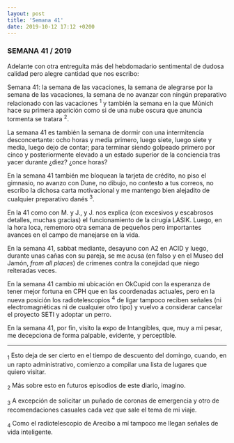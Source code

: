 ```yaml
--- 
layout: post 
title: 'Semana 41' 
date: 2019-10-12 17:12 +0200 
---
```


### SEMANA 41 / 2019

Adelante con otra entreguita más del hebdomadario sentimental de dudosa calidad
pero alegre cantidad que nos escribo:

<!-- more -->

Semana 41: la semana de las vacaciones, la semana de alegrarse por la semana de
las vacaciones, la semana de no avanzar con ningún preparativo relacionado con
las vacaciones <sup>1</sup> y también la semana en la que Múnich hace su
primera aparición como si de una nube oscura que anuncia tormenta se tratara
<sup>2</sup>.

La semana 41 es también la semana de dormir con una intermitencia
desconcertante: ocho horas y media primero, luego siete, luego siete y media,
luego dejo de contar; para terminar siendo golpeado primero por cinco y
posteriormente elevado a un estado superior de la conciencia tras yacer durante
¿diez? ¿once horas?  

En la semana 41 también me bloquean la tarjeta de crédito, no piso el gimnasio,
no avanzo con Dune, no dibujo, no contesto a tus correos, no escribo la dichosa
carta motivacional y me mantengo bien alejadito de cualquier preparativo danés
<sup>3</sup>.

En la 41 como con M. y J., y J. nos explica (con excesivos y escabrosos
detalles, muchas gracias) el funcionamiento de la cirugía LASIK. Luego, en la
hora loca, rememoro otra semana de pequeños pero importantes avances en el
campo de manejarse en la vida.

En la semana 41, sabbat mediante, desayuno con A2 en ACID y luego, durante unas
cañas con su pareja, se me acusa (en falso y en el Museo del Jamón, *from all
places*) de crímenes contra la conejidad que niego reiteradas veces.  

En la semana 41 cambio mi ubicación en OkCupid con la esperanza de tener mejor
fortuna en CPH que en las coordenadas actuales, pero en la nueva posición los
radiotelescopios <sup>4</sup> de ligar tampoco reciben señales (ni electromagnéticas ni de
cualquier otro tipo) y vuelvo a considerar cancelar el proyecto SETI y adoptar
un perro. 

En la semana 41, por fin, visito la expo de Intangibles, que, muy a mi pesar,
me decepciona de forma palpable, evidente, y perceptible.

---

<div class="footnotes">
<p><sub>1</sub> Esto deja de ser cierto en el tiempo de descuento del domingo,
  cuando, en un rapto administrativo, comienzo a compilar una lista de lugares
  que quiero visitar.</p> 
  <p><sub>2</sub> Más sobre esto en futuros episodios de este diario,
  imagino.</p>
  <p><sub>3</sub> A excepción de solicitar un puñado de coronas de emergencia y
  otro de recomendaciones casuales cada vez que sale el tema de mi viaje.</p>
  <p><sub>4</sub> Como el radiotelescopio de Arecibo a mí tampoco me llegan señales de vida inteligente.</p>
  </div>

